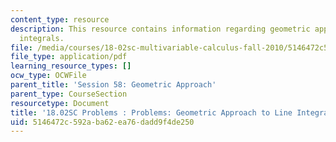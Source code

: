 ```yaml
---
content_type: resource
description: This resource contains information regarding geometric approach to line
  integrals.
file: /media/courses/18-02sc-multivariable-calculus-fall-2010/5146472c592aba62ea76dadd9f4de250_MIT18_02SC_pb_58_quest.pdf
file_type: application/pdf
learning_resource_types: []
ocw_type: OCWFile
parent_title: 'Session 58: Geometric Approach'
parent_type: CourseSection
resourcetype: Document
title: '18.02SC Problems : Problems: Geometric Approach to Line Integrals'
uid: 5146472c-592a-ba62-ea76-dadd9f4de250
---
```

